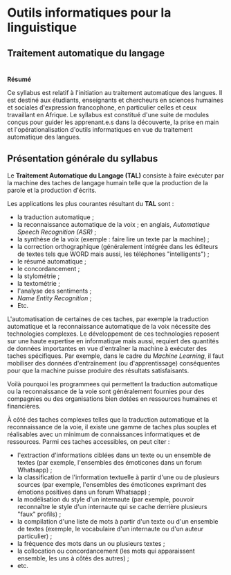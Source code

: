 # Outils informatiques pour la linguistique
## Traitement automatique du langage
#
**Résumé**

Ce syllabus est relatif à l'initiation au traitement automatique des langues. Il est destiné aux étudiants, enseignants et chercheurs en sciences humaines et sociales d'expression francophone, en particulier celles et ceux travaillant en Afrique. Le syllabus est constitué d'une suite de modules conçus pour guider les apprenant.e.s dans la découverte, la prise en main et l'opérationalisation d'outils informatiques en vue du traitement automatique des langues.


## Présentation générale du syllabus

Le **Traitement Automatique du Langage (TAL)** consiste à faire exécuter par la machine des taches de langage humain telle que la production de la parole et la production d'écrits.

Les applications les plus courantes résultant du **TAL** sont :

- la traduction automatique ;
- la reconnaissance automatique de la voix ; en anglais, *Automatique Speech Recognition (ASR)* ;
- la synthèse de la voix (exemple : faire lire un texte par la machine) ;
- la correction orthographique (généralement intégrée dans les éditeurs de textes tels que WORD mais aussi, les téléphones "intelligents") ;
- le résumé automatique ;
- le concordancement ;
- la stylométrie ;
- la textométrie ;
- l'analyse des sentiments ;
- *Name Entity Recognition* ;
- Etc.

L'automatisation de certaines de ces taches, par exemple la traduction automatique et la reconnaissance automatique de la voix nécessite des technologies complexes. Le développement de ces technologies reposent sur une haute expertise en informatique mais aussi, requiert des quantités de données importantes en vue d'entraîner la machine à exécuter des taches spécifiques. Par exemple, dans le cadre du *Machine Learning*, il faut mobiliser des données d'entraînement (ou d'apprentissage) conséquentes pour que la machine puisse produire des résultats satisfaisants.

Voilà pourquoi les programmees qui permettent la traduction automatique ou la reconnaissance de la voie sont généralement fournies pour des compagnies ou des organisations bien dotées en ressources humaines et financières.

À côté des taches complexes telles que la traduction automatique et la reconnaissance de la voie, il existe une gamme de taches plus souples et réalisables avec un minimum de connaissances informatiques et de ressources. Parmi ces taches accessibles, on peut citer :

- l'extraction d'informations ciblées dans un texte ou un ensemble de textes (par exemple, l'ensembles des émoticones dans un forum Whatsapp) ;
- la classification de l'information textuelle à partir d'une ou de plusieurs sources (par exemple, l'ensembles des émoticones exprimant des émotions positives dans un forum Whatsapp) ;
- la modélisation du style d'un internaute (par exemple, pouvoir reconnaître le style d'un internaute qui se cache derrière plusieurs "faux" profils) ;
- la compilation d'une liste de mots à partir d'un texte ou d'un ensemble de textes (exemple, le vocabulaire d'un internaute ou d'un auteur particulier) ;
- la fréquence des mots dans un ou plusieurs textes ;
- la collocation ou concordancement (les mots qui apparaissent ensemble, les uns à côtés des autres) ;
- etc.

